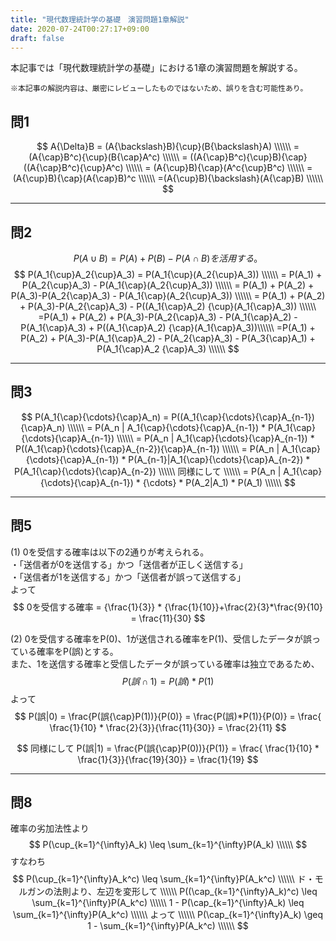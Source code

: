 ```yaml
---
title: "現代数理統計学の基礎　演習問題1章解説"
date: 2020-07-24T00:27:17+09:00
draft: false
---
```

本記事では「現代数理統計学の基礎」における1章の演習問題を解説する。  
```
※本記事の解説内容は、厳密にレビューしたものではないため、誤りを含む可能性あり。
```

## 問1
$$
A{\Delta}B = (A{\backslash}B){\cup}(B{\backslash}A)  \\\\\\
           = (A{\cap}B^c){\cup}(B{\cap}A^c) \\\\\\
           = ((A{\cap}B^c){\cup}B){\cap}((A{\cap}B^c){\cup}A^c) \\\\\\
           = (A{\cup}B){\cap}(A^c{\cup}B^c) \\\\\\
           = (A{\cup}B){\cap}(A{\cap}B)^c \\\\\\
           =(A{\cup}B){\backslash}(A{\cap}B) \\\\\\
$$
***

## 問2
$$
P(A{\cup}B) = P(A)+ P(B)-P(A{\cap}B)を活用する。
$$
$$
P(A_1{\cup}A_2{\cup}A_3) = P(A_1{\cup}(A_2{\cup}A_3)) \\\\\\
        = P(A_1) + P(A_2{\cup}A_3) - P(A_1{\cap}(A_2{\cup}A_3)) \\\\\\
        = P(A_1) + P(A_2) + P(A_3)-P(A_2{\cap}A_3) - P(A_1{\cap}(A_2{\cup}A_3)) \\\\\\
        = P(A_1) + P(A_2) + P(A_3)-P(A_2{\cap}A_3) - P((A_1{\cap}A_2) {\cup}(A_1{\cap}A_3)) \\\\\\
        =P(A_1) + P(A_2) + P(A_3)-P(A_2{\cap}A_3) - P(A_1{\cap}A_2) - P(A_1{\cap}A_3) +  P((A_1{\cap}A_2) {\cap}(A_1{\cap}A_3))\\\\\\
        =P(A_1) + P(A_2) + P(A_3)-P(A_1{\cap}A_2) - P(A_2{\cap}A_3) - P(A_3{\cap}A_1) +  P(A_1{\cap}A_2 {\cap}A_3) \\\\\\
$$
***

## 問3
$$
P(A_1{\cap}{\cdots}{\cap}A_n) = P((A_1{\cap}{\cdots}{\cap}A_{n-1}){\cap}A_n) \\\\\\
        = P(A_n | A_1{\cap}{\cdots}{\cap}A_{n-1}) * P(A_1{\cap}{\cdots}{\cap}A_{n-1}) \\\\\\
        = P(A_n | A_1{\cap}{\cdots}{\cap}A_{n-1}) * P((A_1{\cap}{\cdots}{\cap}A_{n-2}){\cap}A_{n-1}) \\\\\\
        = P(A_n | A_1{\cap}{\cdots}{\cap}A_{n-1}) * P(A_{n-1}|A_1{\cap}{\cdots}{\cap}A_{n-2}) * P(A_1{\cap}{\cdots}{\cap}A_{n-2}) \\\\\\
        同様にして \\\\\\
        = P(A_n | A_1{\cap}{\cdots}{\cap}A_{n-1}) * {\cdots} * P(A_2|A_1) * P(A_1) \\\\\\
$$
***

## 問5
(1)
0を受信する確率は以下の2通りが考えられる。  
・「送信者が0を送信する」かつ「送信者が正しく送信する」  
・「送信者が1を送信する」かつ「送信者が誤って送信する」  
よって  
$$
0を受信する確率 = {\frac{1}{3}} * {\frac{1}{10}}+\frac{2}{3}*\frac{9}{10} = \frac{11}{30}
$$

(2)
0を受信する確率をP(0)、1が送信される確率をP(1)、受信したデータが誤っている確率をP(誤)とする。  
また、1を送信する確率と受信したデータが誤っている確率は独立であるため、  
$$
P(誤{\cap}1) = P(誤) * P(1)
$$
よって
$$
P(誤|0) = \frac{P(誤{\cap}P(1))}{P(0)} 
        = \frac{P(誤)*P(1)}{P(0)} 
        = \frac{ \frac{1}{10} * \frac{2}{3}}{\frac{11}{30}} 
        = \frac{2}{11}
$$

$$
同様にして
P(誤|1) = \frac{P(誤{\cap}P(0))}{P(1)} 
        = \frac{ \frac{1}{10} * \frac{1}{3}}{\frac{19}{30}} 
        = \frac{1}{19}
$$

***


## 問8
確率の劣加法性より
$$
P(\cup_{k=1}^{\infty}A_k) \leq \sum_{k=1}^{\infty}P(A_k) \\\\\\
$$
すなわち
$$
P(\cup_{k=1}^{\infty}A_k^c) \leq \sum_{k=1}^{\infty}P(A_k^c) \\\\\\
ド・モルガンの法則より、左辺を変形して \\\\\\
P((\cap_{k=1}^{\infty}A_k)^c) \leq \sum_{k=1}^{\infty}P(A_k^c) \\\\\\
1 - P(\cap_{k=1}^{\infty}A_k) \leq \sum_{k=1}^{\infty}P(A_k^c) \\\\\\
よって \\\\\\
P(\cap_{k=1}^{\infty}A_k) \geq 1 - \sum_{k=1}^{\infty}P(A_k^c) \\\\\\
$$